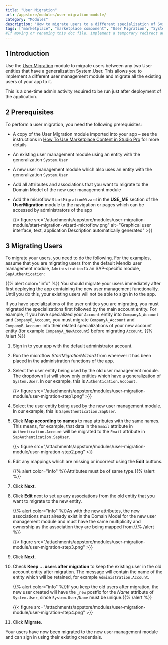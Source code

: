 ```yaml
---
title: "User Migration"
url: /appstore/modules/user-migration-module/
category: "Modules"
description: "How to migrate users to a different specialization of System.User using the User Migration module"
tags: ["marketplace", "marketplace component", "User Migration", "System.User", "platform support"]
#If moving or renaming this doc file, implement a temporary redirect and let the respective team know they should update the URL in the product. See Mapping to Products for more details.
---
```


## 1 Introduction

Use the [User Migration](https://marketplace.mendix.com/link/component/118015) module to migrate users between any two User entities that have a generalization System.User. This allows you to implement a different user management module and migrate all the existing users of your app to it.

This is a one-time admin activity required to be run just after deployment of the application.

## 2 Prerequisites

To perform a user migration, you need the following prerequisites:

* A copy of the User Migration module imported into your app – see the instructions in [How To Use Marketplace Content in Studio Pro](/appstore/general/app-store-content/) for more details
* An existing user management module using an entity with the generalization `System.User`
* A new user management module which also uses an entity with the generalization `System.User`
* Add all attributes and associations that you want to migrate to the Domain Model of the new user management module
* Add the microflow `StartMigrationWizard` in the **USE_ME** section of the **UserMigration** module to the navigation or pages which can be accessed by administrators of the app

    {{< figure src="/attachments/appstore/modules/user-migration-module/start-migration-wizard-microflow.png" alt="Graphical user interface, text, application Description automatically generated" >}}

## 3 Migrating Users

To migrate your users, you need to do the following. For the examples, assume that you are migrating users from the default Mendix user management module, `Administration` to an SAP-specific module, `SapAuthentication`:

{{% alert color="info" %}}
You should migrate your users immediately after first deploying the app containing the new user management functionality. Until you do this, your existing users will not be able to sign in to the app.

If you have specializations of the user entities you are migrating, you must migrated the specializations first followed by the main account entity. For example, if you have specialized your `Account` entity into `CompanyA_Account` and `CompanyB_Account`, you must migrate `CompanyA_Account` and `CompanyB_Account` into their related specializations of your new account entity (for example `CompanyA_NewAccount`) before migrating `Account`.
{{% /alert %}}

1. Sign in to your app with the default administrator account.

2. Run the microflow *StartMigrationWizard* from wherever it has been placed in the administration functions of the app.

3. Select the user entity being used by the old user management module. The dropdown list will show only entities which have a generalization of `System.User`. In our example, this is `Authentication.Account`.

    {{< figure src="/attachments/appstore/modules/user-migration-module/user-migration-step1.png" >}}

4. Select the user entity being used by the new user management module. In our example, this is `SapAuthentication.SapUser`.

5. Click **Map according to names** to map attributes with the same names. This means, for example, that data in the `Email` attribute in `Authentication.Account` will be migrated to the `Email` attribute in `SapAuthentication.SapUser`.

    {{< figure src="/attachments/appstore/modules/user-migration-module/user-migration-step2.png" >}}

6. Edit any mappings which are missing or incorrect using the **Edit** buttons.

    {{% alert color="info" %}}Attributes must be of same type.{{% /alert %}}

7. Click **Next**.

8. Click **Edit** next to set up any associations from the old entity that you want to migrate to the new entity.

    {{% alert color="info" %}}As with the new attributes, the new associations must already exist in the Domain Model for the new user management module and must have the same multiplicity and ownership as the association they are being mapped from.{{% /alert %}}

    {{< figure src="/attachments/appstore/modules/user-migration-module/user-migration-step3.png" >}}

9. Click **Next**.

10. Check **Keep … users after migration** to keep the existing user in the old account entity after migration. The message will contain the name of the entity which will be retained, for example `Administration.Account`.

    {{% alert color="info" %}}If you keep the old users after migration, the new user created will have the `_new` postfix for the *Name* attribute of `System.User`, since `System.User/Name` must be  unique.{{% /alert %}}

    {{< figure src="/attachments/appstore/modules/user-migration-module/user-migration-step4.png" >}}

11. Click **Migrate**.

Your users have now been migrated to the new user management module and can sign in using their existing credentials.
